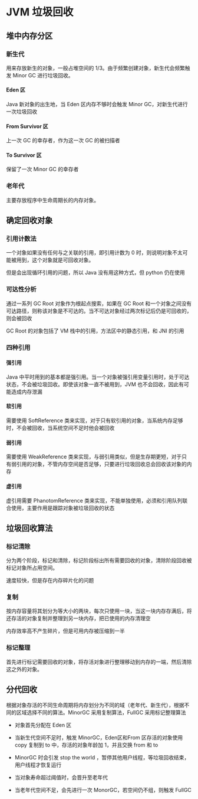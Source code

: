 # JVM 垃圾回收



## 堆中内存分区

### 新生代

用来存放新生的对象，一般占堆空间的 1/3。由于频繁创建对象，新生代会频繁触发 Minor GC 进行垃圾回收。

#### Eden 区

Java 新对象的出生地，当 Eden 区内存不够时会触发 Minor GC，对新生代进行一次垃圾回收

#### From Survivor 区

上一次 GC 的幸存者，作为这一次 GC 的被扫描者

#### To Survivor 区

保留了一次 Minor GC 的幸存者



### 老年代

主要存放程序中生命周期长的内存对象。



## 确定回收对象

### 引用计数法

一个对象如果没有任何与之关联的引用，即引用计数为 0 时，则说明对象不太可能被用到，这个对象就是可回收对象。

但是会出现循环引用的问题，所以 Java 没有用这种方式，但 python 仍在使用



### 可达性分析

通过一系列 GC Root 对象作为根起点搜索，如果在 GC Root 和一个对象之间没有可达路径，则称该对象是不可达的。当不可达对象经过两次标记后仍是可回收的，则会被回收

GC Root 的对象包括了 VM 栈中的引用，方法区中的静态引用，和 JNI 的引用



### 四种引用

#### 强引用

Java 中平时用到的基本都是强引用。当一个对象被强引用变量引用时，处于可达状态，不会被垃圾回收。即使该对象一直不被用到，JVM 也不会回收，因此有可能造成内存泄漏

#### 软引用

需要使用 SoftReference 类来实现，对于只有软引用的对象，当系统内存足够时，不会被回收，当系统空间不足时他会被回收

#### 弱引用

需要使用 WeakReference 类来实现，与弱引用类似，但是生存期更短，对于只有弱引用的对象，不管内存空间是否足够，只要进行垃圾回收总会回收该对象的内存

#### 虚引用

虚引用需要 PhanotomReference 类来实现，不能单独使用，必须和引用队列联合使用，主要作用是跟踪对象被垃圾回收的状态



## 垃圾回收算法

### 标记清除

分为两个阶段，标记和清除，标记阶段标出所有需要回收的对象，清除阶段回收被标记对象所占用空间。

速度较快，但是存在内存碎片化的问题

### 复制

按内存容量将其划分为等大小的两块，每次只使用一块，当这一块内存存满后，将还存活的对象复制并整理到另一块内存，把已使用的内存清理空

内存效率高不产生碎片，但是可用内存被压缩到一半

### 标记整理

首先进行标记需要回收的对象，将存活对象进行整理移动到内存的一端，然后清除这之外的对象。



## 分代回收

根据对象存活的不同生命周期将内存划分为不同的域（老年代、新生代），根据不同的区域选择不同的算法。MinorGC 采用复制算法，FullGC 采用标记整理算法

- 对象首先分配在 Eden 区
- 当新生代空间不足时，触发 MinorGC，Eden区和From 区存活的对象使用 copy 复制到 to 中，存活的对象年龄加 1，并且交换 from 和 to

- MinorGC 时会引发 stop the world ，暂停其他用户线程，等垃圾回收结束，用户线程才恢复运行
- 当对象寿命超过阈值时，会晋升至老年代
- 当老年代空间不足，会先进行一次 MonorGC，若空间仍不组，则触发 FullGC

